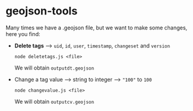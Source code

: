 # geojson-tools

Many times we have a .geojson file, but we want to make some changes, here you find:
- **Delete tags**  --> `uid`, `id`, `user`, `timestamp`, `changeset` and `version`

  `node deletetags.js <file>`

  We will obtain `outputdt.geojson`	

- Change a tag value --> string to integer --> `"100"` to `100`

  `node changevalue.js <file>`

  We will obtain `outputcv.geojson`	


